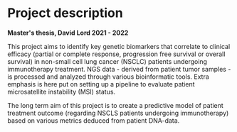 # Project description

**Master's thesis, David Lord 2021 - 2022**

This project aims to identify key genetic biomarkers that correlate to clinical efficacy (partial or complete response, progression free survival or overall survival) in non-small cell lung cancer (NSCLC) patients undergoing immunotherapy treatment. NGS data - derived from patient tumor samples - is processed and analyzed through various bioinformatic tools. Extra emphasis is here put on setting up a pipeline to evaluate patient microsatellite instability (MSI) status. 

The long term aim of this project is to create a predictive model of patient treatment outcome (regarding NSCLS patients undergoing immunotherapy) based on various metrics deduced from patient DNA-data. 
 
